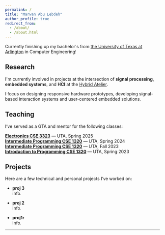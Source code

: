 ```yaml
---
permalink: /
title: "Marwan Abu Lebdeh"
author_profile: true
redirect_from: 
  - /about/
  - /about.html
---
```


Currently finishing up my bachelor's from [the University of Texas at Arlington](https://www.uta.edu) in Computer Engineering!


## Research

I'm currently involved in projects at the intersection of **signal processing**, **embedded systems**, and **HCI** at the [Hybrid Atelier](https://hybridatelier.uta.edu).

I focus on designing responsive hardware prototypes, developing signal-based interaction systems and user-centered embedded solutions.

## Teaching

I’ve served as a GTA and mentor for the following classes:

[**Electronics CSE 3323**](https://catalog.uta.edu/search/?P=CSE%203323) — UTA, Spring 2025<br>
[**Intermediate Programming CSE 1320**](https://catalog.uta.edu/search/?P=CSE%201320) — UTA, Spring 2024<br>
[**Intermediate Programming CSE 1320**](https://catalog.uta.edu/search/?P=CSE%201320) — UTA, Fall 2023<br>
[**Introduction to Programming CSE 1320**](https://catalog.uta.edu/search/?P=CSE%201310) — UTA, Spring 2023<br>

## Projects

Here are a few technical and personal projects I’ve worked on:

- **proj 3**  
  info. 

- **proj 2**  
  info.

- **proj1r**  
  info.

---